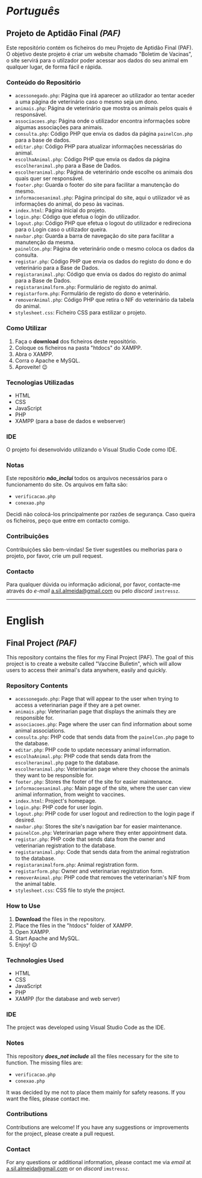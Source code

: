 # _Português_
## Projeto de Aptidão Final _(PAF)_

Este repositório contém os ficheiros do meu Projeto de Aptidão Final (PAF). 
O objetivo deste projeto é criar um website chamado "Boletim de Vacinas", o site servirá para o utilzador poder acessar aos dados do seu animal em qualquer lugar, de forma fácil e rápida.

### Conteúdo do Repositório

- `acessonegado.php`: Página que irá aparecer ao utilizador ao tentar aceder a uma página de veterinário caso o mesmo seja um dono.
- `animais.php`: Página de veterinário que mostra os animais pelos quais é responsável.
- `associacoes.php`: Página onde o utilizador encontra informações sobre algumas associações para animais.
- `consulta.php`: Código PHP que envia os dados da página `painelCon.php` para a base de dados.
- `editar.php`: Código PHP para atualizar informações necessárias do animal.
- `escolhaAnimal.php`: Código PHP que envia os dados da página `escolheranimal.php` para a Base de Dados.
- `escolheranimal.php`: Página de veterinário onde escolhe os animais dos quais quer ser responsável.
- `footer.php`: Guarda o footer do site para facilitar a manutenção do mesmo.
- `informacoesanimal.php`: Página principal do site, aqui o utilizador vê as informações do animal, do peso às vacinas.
- `index.html`: Página inicial do projeto.
- `login.php`: Código que efetua o login do utilizador.
- `logout.php`: Código PHP que efetua o logout do utilizador e redireciona para o Login caso o utilizador queira.
- `navbar.php`: Guarda a barra de navegação do site para facilitar a manutenção da mesma.
- `painelCon.php`: Página de veterinário onde o mesmo coloca os dados da consulta.
- `registar.php`: Código PHP que envia os dados do registo do dono e do veterinário para a Base de Dados.
- `registaranimal.php`: Código que envia os dados do registo do animal para a Base de Dados.
- `registaranimalform.php`: Formulário de registo do animal.
- `registarform.php`: Formulário de registo do dono e veterinário.
- `removerAnimal.php`: Código PHP que retira o NIF do veterinário da tabela do animal.
- `stylesheet.css`: Ficheiro CSS para estilizar o projeto.
  
### Como Utilizar

1. Faça o **download** dos ficheiros deste repositório.
2. Coloque os ficheiros na pasta "htdocs" do XAMPP.
3. Abra o XAMPP.
4. Corra o Apache e MySQL.
5. Aproveite! 😉

### Tecnologias Utilizadas

- HTML
- CSS
- JavaScript
- PHP
- XAMPP (para a base de dados e webserver)

### IDE

O projeto foi desenvolvido utilizando o Visual Studio Code como IDE.

### Notas

Este repositório **_não_inclui_** todos os arquivos necessários para o funcionamento do site.
Os arquivos em falta são:
- `verificacao.php`
- `conexao.php`

Decidi não colocá-los principalmente por razões de segurança.
Caso queira os ficheiros, peço que entre em contacto comigo.

### Contribuições

Contribuições são bem-vindas! Se tiver sugestões ou melhorias para o projeto, por favor, crie um pull request.

### Contacto

Para qualquer dúvida ou informação adicional, por favor, contacte-me através do _e-mail_ a.sil.almeida@gmail.com ou pelo _discord_ `imstressz`.

---

# English
## Final Project _(PAF)_

This repository contains the files for my Final Project (PAF).
The goal of this project is to create a website called "Vaccine Bulletin", which will allow users to access their animal's data anywhere, easily and quickly.

### Repository Contents

- `acessonegado.php`: Page that will appear to the user when trying to access a veterinarian page if they are a pet owner.
- `animais.php`: Veterinarian page that displays the animals they are responsible for.
- `associacoes.php`: Page where the user can find information about some animal associations.
- `consulta.php`: PHP code that sends data from the `painelCon.php` page to the database.
- `editar.php`: PHP code to update necessary animal information.
- `escolhaAnimal.php`: PHP code that sends data from the `escolheranimal.php` page to the database.
- `escolheranimal.php`: Veterinarian page where they choose the animals they want to be responsible for.
- `footer.php`: Stores the footer of the site for easier maintenance.
- `informacoesanimal.php`: Main page of the site, where the user can view animal information, from weight to vaccines.
- `index.html`: Project's homepage.
- `login.php`: PHP code for user login.
- `logout.php`: PHP code for user logout and redirection to the login page if desired.
- `navbar.php`: Stores the site's navigation bar for easier maintenance.
- `painelCon.php`: Veterinarian page where they enter appointment data.
- `registar.php`: PHP code that sends data from the owner and veterinarian registration to the database.
- `registaranimal.php`: Code that sends data from the animal registration to the database.
- `registaranimalform.php`: Animal registration form.
- `registarform.php`: Owner and veterinarian registration form.
- `removerAnimal.php`: PHP code that removes the veterinarian's NIF from the animal table.
- `stylesheet.css`: CSS file to style the project.

### How to Use

1. **Download** the files in the repository.
2. Place the files in the "htdocs" folder of XAMPP.
3. Open XAMPP.
4. Start Apache and MySQL.
5. Enjoy! 😉

### Technologies Used

- HTML
- CSS
- JavaScript
- PHP
- XAMPP (for the database and web server)

### IDE

The project was developed using Visual Studio Code as the IDE.

### Notes

This repository **_does_not include_** all the files necessary for the site to function.
The missing files are:
- `verificacao.php`
- `conexao.php`

It was decided by me not to place them mainly for safety reasons.
If you want the files, please contact me.

### Contributions

Contributions are welcome! If you have any suggestions or improvements for the project, please create a pull request.

### Contact

For any questions or additional information, please contact me via _email_ at a.sil.almeida@gmail.com or on _discord_ `imstressz`.
